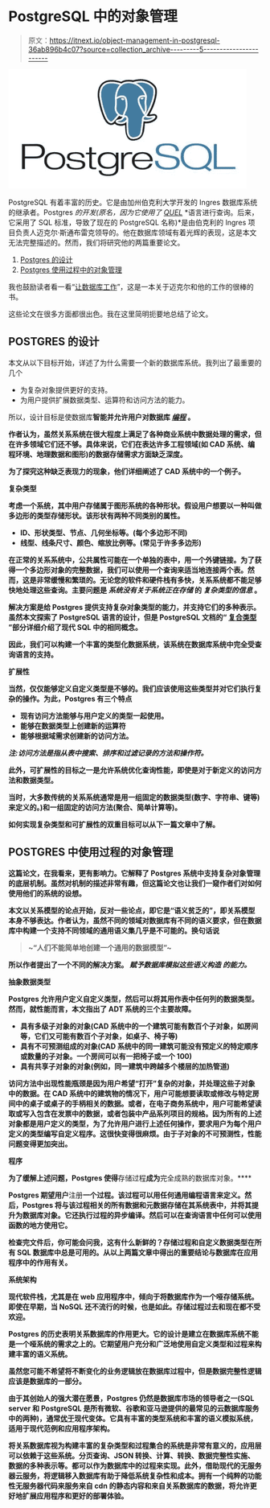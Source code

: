 # PostgreSQL 中的对象管理

> 原文：<https://itnext.io/object-management-in-postgresql-36ab896b4c07?source=collection_archive---------5----------------------->

![](img/aa7af7f439cf55936e575e8c96e66d22.png)

PostgreSQL 有着丰富的历史。它是由加州伯克利大学开发的 Ingres 数据库系统的继承者。Postgres *的开发(原名，因为它使用了* [*QUEL*](https://en.wikipedia.org/wiki/QUEL_query_languages) *语言进行查询。后来，它采用了 SQL 标准，导致了现在的 PostgreSQL 名称)*是由伯克利的 Ingres 项目负责人迈克尔·斯通布雷克领导的。他在数据库领域有着光辉的表现，这是本文无法完整描述的。然而，我们将研究他的两篇重要论文。

1.  [Postgres 的设计](https://dl.acm.org/doi/pdf/10.1145/16856.16888)
2.  [Postgres 使用过程中的对象管理](https://dl.acm.org/doi/pdf/10.5555/318826.318840)

我也鼓励读者看一看“[让数据库工作](https://dl.acm.org/doi/pdf/10.1145/3226595)”，这是一本关于迈克尔和他的工作的很棒的书。

这些论文在很多方面都很出色。我在这里简明扼要地总结了论文。

## **POSTGRES 的设计**

本文从以下目标开始，详述了为什么需要一个新的数据库系统。我列出了最重要的几个

*   为复杂对象提供更好的支持。
*   为用户提供扩展数据类型、运算符和访问方法的能力。

所以，设计目标是使数据库**智能并允许用户对数据库 [***编程***](https://dl.acm.org/doi/pdf/10.1145/3226595) 。**

**作者认为，虽然关系系统在很大程度上满足了各种商业系统中数据处理的需求，但在许多领域它们还不够。具体来说，它们在表达许多工程领域(如 CAD 系统、编程环境、地理数据和图形)的数据存储需求方面缺乏深度。**

**为了探究这种缺乏表现力的现象，他们详细阐述了 CAD 系统中的一个例子。**

****复杂类型****

**考虑一个系统，其中用户存储属于图形系统的各种形状。假设用户想要以一种叫做多边形的类型存储形状。该形状有两种不同类别的属性。**

*   **ID、形状类型、节点、几何坐标等。(每个多边形不同)**
*   **线型、线条尺寸、颜色、缩放比例等。(常见于许多多边形)**

**在正常的关系系统中，公共属性可能在一个单独的表中，用一个外键链接。为了获得一个多边形对象的完整数据，我们可以使用一个查询来适当地连接两个表。然而，这是非常缓慢和繁琐的。无论您的软件和硬件栈有多快，关系系统都不能足够快地处理这些查询。主要问题是 ***系统没有关于系统正在存储*** 的 ***复杂类型的信息*** 。**

**解决方案是给 Postgres 提供支持复杂对象类型的能力，并支持它们的多种表示。虽然本文探索了 PostgreSQL 语言的设计，但是 PostgreSQL 文档的“ [**复合类型**](https://www.postgresql.org/docs/current/rowtypes.html) ”部分详细介绍了现代 SQL 中的相同概念。**

**因此，我们可以构建一个丰富的类型化数据系统，该系统在数据库系统中完全受查询语言的支持。**

****扩展性****

**当然，仅仅能够定义自定义类型是不够的。我们应该使用这些类型并对它们执行复杂的操作。为此，Postgres 有三个特点**

*   **现有访问方法能够与用户定义的类型一起使用。**
*   **能够在数据类型上创建新的运算符**
*   **能够根据域需求创建新的访问方法。**

***注:访问方法是指从表中搜索、排序和过滤记录的方法和操作符。***

**此外，可扩展性的目标之一是允许系统优化查询性能，即使是对于新定义的访问方法和数据类型。**

**当时，大多数传统的关系系统通常是用一组固定的数据类型(数字、字符串、键等)来定义的。)和一组固定的访问方法(聚合、简单计算等)。**

**如何实现复杂类型和可扩展性的双重目标可以从下一篇文章中了解。**

## **POSTGRES 中使用过程的对象管理**

**这篇论文，在我看来，更有影响力。它解释了 Postgres 系统中支持复杂对象管理的底层机制。虽然对机制的描述非常有趣，但这篇论文也让我们一窥作者们对如何使用他们的系统的设想。**

**本文以关系模型的论点开始，反对一些论点，即它是“语义贫乏的”，即关系模型本身不够表达。作者认为，虽然不同的领域对数据库有不同的语义要求，但在数据库中构建一个支持不同领域的通用语义集几乎是不可能的。换句话说**

> **~“人们不能简单地创建一个通用的数据模型”~**

**所以作者提出了一个不同的解决方案。 ***赋予数据库模拟这些语义构造*** *的能力。***

****抽象数据类型****

**Postgres 允许用户定义自定义类型，然后可以将其用作表中任何列的数据类型。然而，就性能而言，本文指出了 ADT 系统的三个主要故障。**

*   **具有多级子对象的对象(CAD 系统中的一个建筑可能有数百个子对象，如房间等，它们又可能有数百个子对象，如桌子、椅子等)**
*   **具有不可预测组成的对象(CAD 系统中的同一建筑可能没有预定义的特定顺序或数量的子对象。一个房间可以有一把椅子或一个 100)**
*   **具有共享子对象的对象(例如，同一建筑中跨越多个楼层的加热管道)**

**访问方法中出现性能瓶颈是因为用户希望“打开”复杂的对象，并处理这些子对象中的数据。在 CAD 系统中的建筑物的情况下，用户可能想要读取或修改与特定房间中的桌子或桌子的手柄相关的数据。或者，在电子商务系统中，用户可能希望读取或写入包含在发票中的数据，或者包装中产品系列项目的规格。因为所有的上述对象都是用户定义的类型，为了允许用户进行上述任何操作，要求用户为每个用户定义的类型编写自定义程序。这很快变得很麻烦。由于子对象的不可预测性，性能问题变得更加突出。**

****程序****

**为了缓解上述问题，Postgres 使得**存储过程**成为**完全成熟的数据库对象。****

**Postgres 期望用户**注册**一个过程。该过程可以用任何通用编程语言来定义。然后，Postgres 将与该过程相关的所有数据和元数据存储在其系统表中，并将其提升为数据库对象。它还执行过程的异步编译。然后可以在查询语言中任何可以使用函数的地方使用它。**

**检查完文件后，你可能会问我，这有什么新鲜的？存储过程和自定义数据类型在所有 SQL 数据库中总是可用的。**从以上两篇文章中得出的重要结论与数据库在应用程序中的作用有关。****

****系统架构****

**现代软件栈，尤其是在 web 应用程序中，倾向于将数据库作为一个哑存储系统。即使在早期，当 NoSQL 还不流行的时候，也是如此。存储过程过去和现在都不受欢迎。**

**Postgres 的历史表明关系数据库的作用更大。它的设计是建立在数据库系统不能是一个哑系统的需求之上的。它期望用户充分和广泛地使用自定义类型和过程来构建丰富的语义系统。**

**虽然您可能不希望将不断变化的业务逻辑放在数据库过程中，但是数据完整性逻辑应该是数据库的一部分。**

**由于其创始人的强大潜在愿景，Postgres 仍然是数据库市场的领导者之一(SQL server 和 PostgreSQL 是所有微软、谷歌和亚马逊提供的最常见的云数据库服务中的两种)，通常[优于](https://www.arangodb.com/2018/02/nosql-performance-benchmark-2018-mongodb-postgresql-orientdb-neo4j-arangodb/)现代变体。它具有丰富的类型系统和丰富的语义模拟系统，适用于现代范例和应用程序架构。**

**将关系数据库视为构建丰富的复杂类型和过程集合的系统是非常有意义的，应用层可以依赖于这些系统。分页查询、JSON 转换、计算、转换、数据完整性实施、数据的多种表示等。都可以作为数据库中的过程来实现。此外，借助现代的无服务器云服务，将逻辑移入数据库有助于降低系统复杂性和成本。拥有一个纯粹的功能性无服务器代码来服务来自 cdn 的静态内容和来自关系数据库的数据，将允许更好地扩展应用程序和更好的部署体验。**